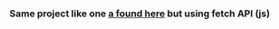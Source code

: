 ### Same project like one [a found here](https://github.com/anaclet922/suguchallenge) but using fetch API (js)
